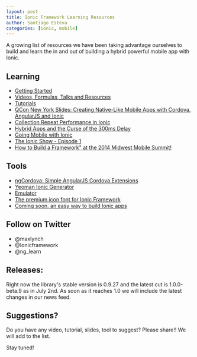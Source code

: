 ```yaml
---
layout: post
title: Ionic Framework Learning Resources
author: Santiago Esteva
categories: [ionic, mobile]
---
```


A growing list of resources we have been taking advantage ourselves to build and learn the in and out of building a
hybrid powerful mobile app with Ionic.

## Learning

* [Getting Started](http://ionicframework.com/getting-started/)
* [Videos, Formulas, Talks and Resources](http://learn.ionicframework.com/)
* [Tutorials](http://ionicframework.com/tutorials/)
* [QCon New York Slides: Creating Native-Like Mobile Apps with Cordova, AngularJS and Ionic](http://coenraets.org/slides/qconnyc2014/#0)
* [Collection Repeat Performance in Ionic](http://www.raymondcamden.com/2014/7/10/Video-example-collectionrepeat-performance-in-Ionic)
* [Hybrid Apps and the Curse of the 300ms Delay](http://ionicframework.com/blog/hybrid-apps-and-the-curse-of-the-300ms-delay/)
* [Going Mobile with Ionic](http://ng-learn.org/2014/05/Going_Mobile_with_Ionic/)
* [The Ionic Show - Episode 1](https://www.youtube.com/watch?v=uJAWaE11Jf4)
* [How to Build a Framework" at the 2014 Midwest Mobile Summit!](http://buff.ly/1ilQm6Z)

## Tools

* [ngCordova: Simple AngularJS Cordova Extensions](http://ngcordova.com/)
* [Yeoman Ionic Generator](https://github.com/diegonetto/generator-ionic)
* [Emulator](http://ripple.incubator.apache.org/)
* [The premium icon font for Ionic Framework](http://ionicons.com/)
* [Coming soon, an easy way to build Ionic apps](http://ionicframework.com/creator/)

## Follow on Twitter

* @maxlynch
* @Ionicframework
* @ng_learn

## Releases:

Right now the library's stable version is 0.9.27 and the latest cut is 1.0.0-beta.9 as in July 2nd.
As soon as it reaches 1.0 we will include the latest changes in our news feed.

## Suggestions?

Do you have any video, tutorial, slides, tool to suggest? Please share!! We will add to the list.

Stay tuned!


